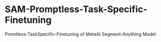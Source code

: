 # SAM-Promptless-Task-Specific-Finetuning
Promtless-TaskSpecific-Finetuning of MetaAI Segment-Anything Model
